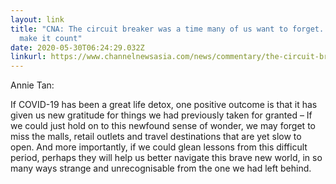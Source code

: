```yaml
---
layout: link
title: "CNA: The circuit breaker was a time many of us want to forget. Let’s
  make it count"
date: 2020-05-30T06:24:29.032Z
linkurl: https://www.channelnewsasia.com/news/commentary/the-circuit-breaker-teaching-us-the-new-normal-12783564
---
```

Annie Tan:

If COVID-19 has been a great life detox, one positive outcome is that it has given us new gratitude for things we had previously taken for granted – If we could just hold on to this newfound sense of wonder, we may forget to miss the malls, retail outlets and travel destinations that are yet slow to open. And more importantly, if we could glean lessons from this difficult period, perhaps they will help us better navigate this brave new world, in so many ways strange and unrecognisable from the one we had left behind.